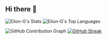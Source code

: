 ## Hi there 👋

![Elion-G's Stats](https://github-readme-stats.vercel.app/api?username=Elion-G&theme=vue-dark&show_icons=true&hide_border=false&count_private=true)
![Elion-G's Top Languages](https://github-readme-stats.vercel.app/api/top-langs/?username=Elion-G&theme=vue-dark&show_icons=true&hide_border=false&layout=compact)

![GitHub Contribution Graph](https://github-readme-activity-graph.vercel.app/graph?username=Elion-G&theme=react)
[![GitHub Streak](https://streak-stats.demolab.com/?user=Elion-G)](https://git.io/streak-stats)
